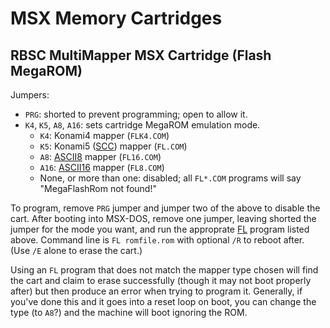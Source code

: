 MSX Memory Cartridges
=====================


RBSC MultiMapper MSX Cartridge (Flash MegaROM)
----------------------------------------------

Jumpers:
- `PRG`: shorted to prevent programming; open to allow it.
- `K4`, `K5`, `A8`, `A16`: sets cartridge MegaROM emulation mode.
  - `K4`: Konami4 mapper (`FLK4.COM`)
  - `K5`: Konami5 ([SCC]) mapper (`FL.COM`)
  - `A8`: [ASCII8] mapper (`FL16.COM`)
  - `A16`: [ASCII16] mapper (`FL8.COM`)
  - None, or more than one: disabled; all `FL*.COM` programs will say
    "MegaFlashRom not found!"

To program, remove `PRG` jumper and jumper two of the above to disable the
cart. After booting into MSX-DOS, remove one jumper, leaving shorted the
jumper for the mode you want, and run the approprate [FL] program listed
above. Command line is `FL romfile.rom` with optional `/R` to reboot after.
(Use `/E` alone to erase the cart.)

Using an `FL` program that does not match the mapper type chosen will find
the cart and claim to erase successfully (though it may not boot properly
after) but then produce an error when trying to program it. Generally, if
you've done this and it goes into a reset loop on boot, you can change the
type (to `A8`?) and the machine will boot ignoring the ROM.



<!-------------------------------------------------------------------->
[ASCII16]: https://www.msx.org/wiki/MegaROM_Mappers#ASCII16_.28ASCII.29
[ASCII8]: https://www.msx.org/wiki/MegaROM_Mappers#ASCII8_.28ASCII.29
[FL]: https://github.com/gdx-msx/FL/tree/master
[SCC]: https://www.msx.org/wiki/MegaROM_Mappers#Konami.27s_MegaROMs_with_SCC
